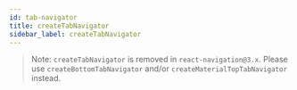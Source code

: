 ```yaml
---
id: tab-navigator
title: createTabNavigator
sidebar_label: createTabNavigator
---
```


> Note: `createTabNavigator` is removed in `react-navigation@3.x`. Please use `createBottomTabNavigator` and/or `createMaterialTopTabNavigator` instead.

